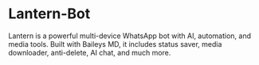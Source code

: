 # Lantern-Bot
Lantern is a powerful multi-device WhatsApp bot with AI, automation, and media tools.  Built with Baileys MD, it includes status saver, media downloader, anti-delete, AI chat, and much more.

